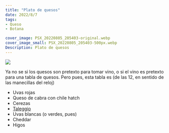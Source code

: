 ```yaml
---
title: "Plato de quesos"
date: 2022/8/7
tags:
- Queso
- Botana

cover_image: PSX_20220805_205403-original.webp
cover_image_small: PSX_20220805_205403-500px.webp
Description: Plato de quesos
---
```


[![](PSX_20220805_205403-800px.webp)](PSX_20220805_205403-original.webp)

Ya no se si los quesos son pretexto para tomar vino, o si el vino es pretexto para una tabla de quesos. Pero pues, esta tabla es (de las 12, en sentido de las manecillas del reloj)

* Uvas rojas
* Queso de cabra con chile hatch
* Cerezas
* <a href= "https://en.wikipedia.org/wiki/Taleggio_cheese">Taleggio</a>
* Uvas blancas (o verdes, pues)
* Cheddar
* Higos
